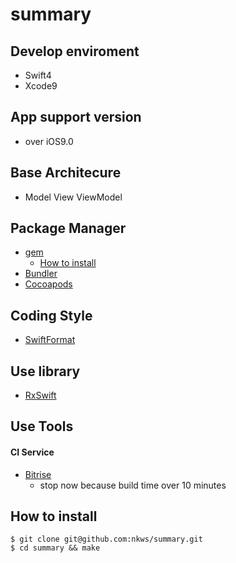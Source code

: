 # summary

## Develop enviroment

* Swift4
* Xcode9

## App support version

* over iOS9.0

## Base Architecure

* Model View ViewModel

## Package Manager

* [gem](https://www.ruby-lang.org/ja/libraries/)
  * [How to install](https://rubygems.org/pages/download)
* [Bundler](http://bundler.io/)
* [Cocoapods](https://cocoapods.org/)

## Coding Style

* [SwiftFormat](https://github.com/nicklockwood/SwiftFormat)

## Use library

* [RxSwift](https://github.com/ReactiveX/RxSwift)

## Use Tools

#### CI Service

* [Bitrise](https://www.bitrise.io/)
  * stop now because build time over 10 minutes

## How to install

```
$ git clone git@github.com:nkws/summary.git
$ cd summary && make
```

